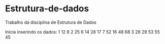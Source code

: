 # Estrutura-de-dados
Trabalho da disciplina de Estrutura de Dados


Inicia inserindo os dados: 1 12 8 2 25 6 14 28 17 7 52 16 48 68 3 26 29 53 55 45
